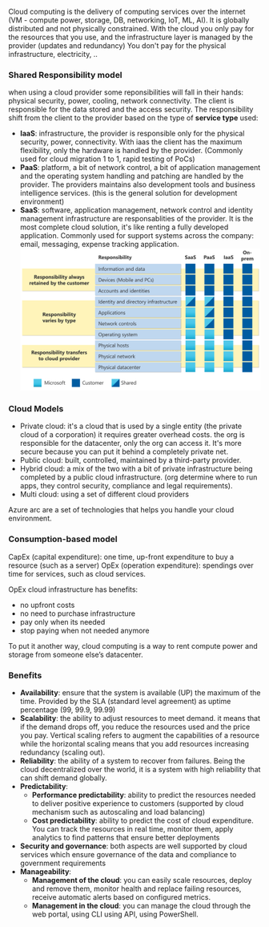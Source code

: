 Cloud computing is the delivery of computing services over the internet (VM - compute power, storage, DB, networking, IoT, ML, AI).
It is globally distributed and not physically constrained.
With the cloud you only pay for the resources that you use, and the infrastructure layer is managed by the provider (updates and redundancy)
You don't pay for the physical infrastructure, electricity, ..
### Shared Responsibility model
when using a cloud provider some reponsibilities will fall in their hands: physical security, power, cooling, network connectivity.
The client is responsible for the data stored and the access security.
The responsibility shift from the client to the provider based on the type of **service type** used:
- **IaaS**: infrastructure, the provider is responsible only for the physical security, power, connectivity. With iaas the client has the maximum flexibility, only the hardware is handled by the provider. (Commonly used for cloud migration 1 to 1, rapid testing of PoCs)
- **PaaS**: platform, a bit of network control, a bit of application management and the operating system handling and patching are handled by the provider. The providers maintains also development tools and business intelligence services. (this is the general solution for development environment)
- **SaaS**: software, application management, network control and identity management infrastructure are responsablities of the provider. It is the most complete cloud solution, it's like renting a fully developed application. Commonly used for support systems across the company: email, messaging, expense tracking application.
![shared-responsibility-b3829bfe.svg](../_resources/shared-responsibility-b3829bfe.svg)

### Cloud Models
- Private cloud: it's a cloud that is used by a single entity (the private cloud of a corporation) it requires greater overhead costs. the org is responsible for the datacenter, only the org can access it. It's more secure because you can put it behind a completely private net.
- Public cloud: built, controlled, maintained by a third-party provider.
- Hybrid cloud: a mix of the two with a bit of private infrastructure being completed by a public cloud infrastructure. (org determine where to run apps, they control security, compliance and legal requirements).
- Multi cloud: using a set of different cloud providers

Azure arc are a set of technologies that helps you handle your cloud environment.

### Consumption-based model
CapEx (capital expenditure): one time, up-front expenditure to buy a resource (such as a server)
OpEx (operation expenditure): spendings over time for services, such as cloud services.

OpEx cloud infrastructure has benefits:
- no upfront costs
- no need to purchase infrastructure
- pay only when its needed
- stop paying when not needed anymore

To put it another way, cloud computing is a way to rent compute power and storage from someone else’s datacenter. 

### Benefits
- **Availability**: ensure that the system is available (UP) the maximum of the time. Provided by the SLA (standard level agreement) as uptime percentage (99, 99.9, 99.99)
- **Scalability**: the ability to adjust resources to meet demand. it means that if the demand drops off, you reduce the resources used and the price you pay. Vertical scaling refers to augment the capabilities of a resource while the horizontal scaling means that you add resources increasing redundancy (scaling out).
- **Reliability**: the ability of a system to recover from failures. Being the cloud decentralized over the world, it is a system with high reliability that can shift demand globally.
- **Predictability**: 
	- **Performance predictability**: ability to predict the resources needed to deliver positive experience to customers (supported by cloud mechanism such as autoscaling and load balancing)
	- **Cost predictability**: ability to predict the cost of cloud expenditure. You can track the resources in real time, monitor them, apply analytics to find patterns that ensure better deployments
- **Security and governance**: both aspects are well supported by cloud services which ensure governance of the data and compliance to government requirements
- **Manageability**:
	- **Management of the cloud**: you can easily scale resources, deploy and remove them, monitor health and replace failing resources, receive automatic alerts based on configured metrics.
	- **Management in the cloud**: you can manage the cloud through the web portal, using CLI using API, using PowerShell.
